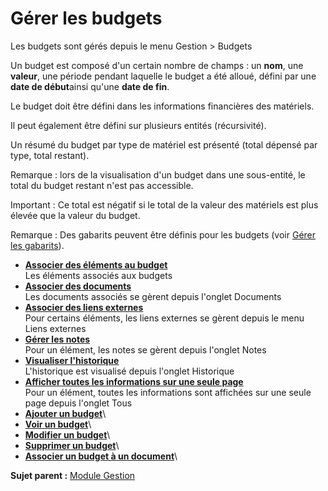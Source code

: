Gérer les budgets
=================

Les budgets sont gérés depuis le menu Gestion \> Budgets

Un budget est composé d'un certain nombre de champs : un **nom**, une
**valeur**, une période pendant laquelle le budget a été alloué, défini
par une **date de début**ainsi qu'une **date de fin**.

Le budget doit être défini dans les informations financières des
matériels.

Il peut également être défini sur plusieurs entités (récursivité).

Un résumé du budget par type de matériel est présenté (total dépensé par
type, total restant).

Remarque : lors de la visualisation d'un budget dans une sous-entité, le
total du budget restant n'est pas accessible.

Important : Ce total est négatif si le total de la valeur des matériels
est plus élevée que la valeur du budget.

Remarque : Des gabarits peuvent être définis pour les budgets (voir
[Gérer les
gabarits](template.html "La gestion des gabarits dans GLPI")).

-   **[Associer des éléments au
    budget](../glpi/management_budget_hardware.html)**\
     Les éléments associés aux budgets
-   **[Associer des documents](../glpi/inventory_document.html)**\
     Les documents associés se gèrent depuis l'onglet Documents
-   **[Associer des liens externes](../glpi/inventory_link.html)**\
     Pour certains éléments, les liens externes se gèrent depuis le menu
    Liens externes
-   **[Gérer les notes](../glpi/notes.html)**\
     Pour un élément, les notes se gèrent depuis l'onglet Notes
-   **[Visualiser l'historique](../glpi/inventory_log.html)**\
     L'historique est visualisé depuis l'onglet Historique
-   **[Afficher toutes les informations sur une seule
    page](../glpi/inventory_all.html)**\
     Pour un élément, toutes les informations sont affichées sur une
    seule page depuis l'onglet Tous
-   **[Ajouter un budget](../glpi/management_budget_t_create.html)**\
-   **[Voir un budget](../glpi/management_budget_t_read.html)**\
-   **[Modifier un budget](../glpi/management_budget_t_update.html)**\
-   **[Supprimer un budget](../glpi/management_budget_t_delete.html)**\
-   **[Associer un budget à un
    document](../glpi/management_budget_t_linktodocument.html)**\

**Sujet parent :** [Module
Gestion](../glpi/management.html "Le module Gestion permet aux utilisateurs de gérer les contacts, les fournisseurs, les budgets, les contrats et les documents")

